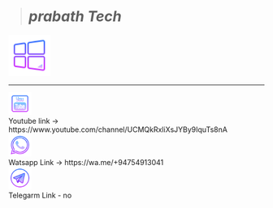 > # _***prabath Tech***_
<div align="left"><a href= "
template=">
<img src="icons8_windows_10_64.png" width="82" ></a></div>



***
<div align="left"><a href= "
template=">
<img src="icons8_youtube_squared_64.png" width="45" ></a></div> Youtube link -> https://www.youtube.com/channel/UCMQkRxliXsJYBy9IquTs8nA 

<div align="left"><a href= "
template=">
<img src="whatsapp_64px.png" width="45" ></a></div> Watsapp Link -> https://wa.me/+94754913041



<div align="left"><a href= "
template=">
<img src="telegram_app_64px.png" width="45" ></a></div> Telegarm Link -    no
